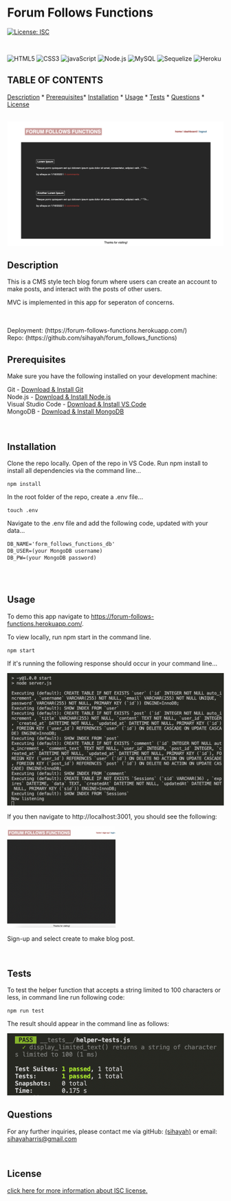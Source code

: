 # Forum Follows Functions
  [![License: ISC](https://img.shields.io/badge/License-ISC-blue.svg)](https://opensource.org/licenses/ISC)
  
  <br>
  
   ![HTML5](https://img.shields.io/badge/HTML5-E34F26?style=for-the-badge&logo=html5&logoColor=white)   ![CSS3](https://img.shields.io/badge/CSS3-1572B6?style=for-the-badge&logo=css3&logoColor=white)   ![javaScript](https://img.shields.io/badge/JavaScript-323330?style=for-the-badge&logo=javascript&logoColor=F7DF1E)   ![Node.js](https://img.shields.io/badge/Node.js-339933?style=for-the-badge&logo=nodedotjs&logoColor=white)   ![MySQL](https://img.shields.io/badge/mysql-%2300f.svg?style=for-the-badge&logo=mysql&logoColor=white)   ![Sequelize](https://img.shields.io/badge/Sequelize-52B0E7?style=for-the-badge&logo=Sequelize&logoColor=white)   ![Heroku](https://img.shields.io/badge/heroku-%23430098.svg?style=for-the-badge&logo=heroku&logoColor=white) 
  <br>

  ## TABLE OF CONTENTS

  


  [Description](#description) *
  [Prerequisites](#prerequisites)*
  [Installation](#installation) *
  [Usage](#usage) *
  [Tests](#tests) *
  [Questions](#questions) *
  [License](#license)

  <br>

   <img src= 'landing.png'> 
  
  <br>

  ## Description

  This is a CMS style tech blog forum where users can create an account to make posts, and interact with the posts of other users. 

  MVC is implemented in this app for seperaton of concerns.

  <br>
  <br>
  Deployment: (https://forum-follows-functions.herokuapp.com/)
  <br>
  Repo: (https://github.com/sihayah/forum_follows_functions)

<br>

  ## Prerequisites

  Make sure you have the following installed on your development machine:

  Git - [Download & Install Git](https://git-scm.com/downloads)
  <br>
  Node.js - [Download & Install Node.js](https://nodejs.org/en/download/)
  <br>
  Visual Studio Code - [Download & Install VS Code](https://code.visualstudio.com/download)
  <br>
  MongoDB - [Download & Install MongoDB](https://www.mongodb.com/docs/manual/installation/)

  <br>

  ## Installation

  Clone the repo locally. Open of the repo in VS Code. Run npm install to install all dependencies via the command line...

    npm install
  
  In the root folder of the repo, create a .env file...

    touch .env
  
  Navigate to the .env file and add the following code, updated with your data...

    DB_NAME='form_follows_functions_db'
    DB_USER=(your MongoDB username)
    DB_PW=(your MongoDB password)


  <br>

  <br>

## Usage

  To demo this app navigate to https://forum-follows-functions.herokuapp.com/.

  To view locally, run npm start in the command line. 

    npm start

  If it's running the following response should occur in your command line...

   <img src= 'code-snippet.png'> 

  If you then navigate to http://localhost:3001, you should see the following:

  <img width=50% height=auto src= 'landing-no-data.png'> 


  Sign-up and select create to make blog post. 

  
  <br>

  ## Tests

  To test the helper function that accepts a string limited to 100 characters or less, in command line run following code:

    npm run test

  The result should appear in the command line as follows:

  <img src='test-snippet.png'>
  

  <br>

  ## Questions

  

  For any further inquiries, please contact me via gitHub: [(sihayah)](https://github.com/sihayah) or email: sihayaharris@gmail.com

  <br>

  

  ## License

  
  
  [click here for more information about ISC license.](https://opensource.org/licenses/ISC)
  

  <br>
  <br>
